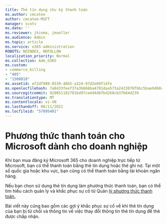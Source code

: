 ```yaml
---
title: Thẻ tín dụng chu kỳ thanh toán
ms.author: cmcatee
author: cmcatee-MSFT
manager: scotv
ms.date: ''
ms.reviewer: jkinma, jmueller
ms.audience: Admin
ms.topic: article
ms.service: o365-administration
ROBOTS: NOINDEX, NOFOLLOW
localization_priority: Normal
ms.collection: Adm_O365
ms.custom:
- commerce_billing
- "485"
- "1500018"
ms.assetid: ef2df989-8539-48b5-a324-97d2e09f14fe
ms.openlocfilehash: 7a8433fee737a3b666ba4701daa573a2423870fbbc5bae9d60ca7e5df226b843
ms.sourcegitcommit: 920051182781bd97ce4d4d6fbd268cb37b84d239
ms.translationtype: MT
ms.contentlocale: vi-VN
ms.lasthandoff: 08/11/2021
ms.locfileid: "57895401"
---
```

# <a name="payment-methods-for-microsoft-for-business"></a>Phương thức thanh toán cho Microsoft dành cho doanh nghiệp

Khi bạn mua đăng ký Microsoft 365 cho doanh nghiệp trực tiếp từ Microsoft, bạn có thể thanh toán bằng thẻ tín dụng hoặc thẻ ghi nợ. Tại một số quốc gia hoặc khu vực, bạn cũng có thể thanh toán bằng tài khoản ngân hàng.
  
Nếu bạn chọn sử dụng thẻ tín dụng làm phương thức thanh toán, bạn có thể tìm hiểu cách quản lý và khắc phục sự cố từ Quản [lý phương thức thanh toán.](https://docs.microsoft.com/microsoft-365/commerce/billing-and-payments/manage-payment-methods)
  
Bài viết này cũng bao gồm các gợi ý khắc phục sự cố về khi thẻ tín dụng của bạn bị từ chối và thông tin về việc thay đổi thông tin thẻ tín dụng để thẻ được chấp nhận.